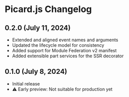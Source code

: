 # Picard.js Changelog

## 0.2.0 (July 11, 2024)

- Extended and aligned event names and arguments
- Updated the lifecycle model for consistency
- Added support for Module Federation v2 manifest
- Added extensible part services for the SSR decorator

## 0.1.0 (July 8, 2024)

- Initial release
- ⚠️ Early preview: Not suitable for production yet
